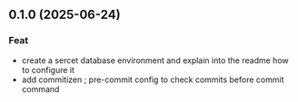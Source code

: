 ## 0.1.0 (2025-06-24)

### Feat

- create a sercet database environment and explain into the readme how to configure it
- add commitizen ; pre-commit config to check commits before commit command
